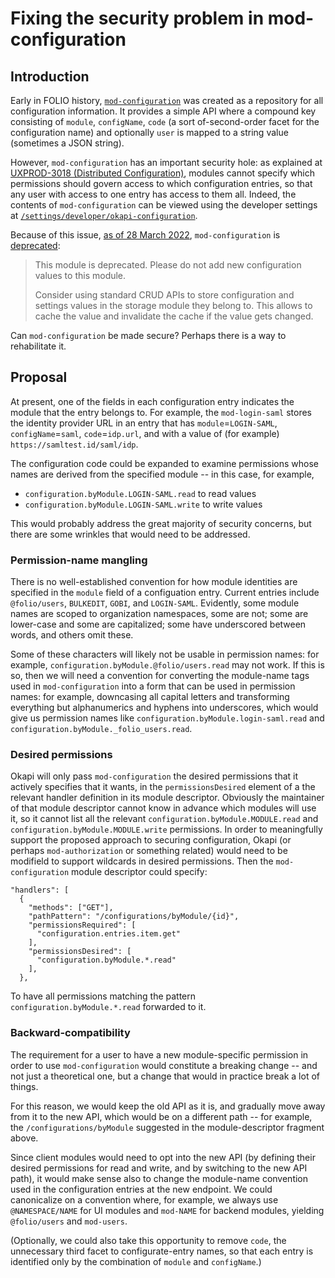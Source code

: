 # Fixing the security problem in mod-configuration

<!-- md2toc -l 2 fixing-mod-configuration.md -->



## Introduction

Early in FOLIO history, [`mod-configuration`](https://github.com/folio-org/mod-configuration) was created as a repository for all configuration information. It provides a simple API where a compound key consisting of `module`, `configName`, `code` (a sort of-second-order facet for the configuration name) and optionally `user` is mapped to a string value (sometimes a JSON string).

However, `mod-configuration` has an important security hole: as explained at [UXPROD-3018 (Distributed Configuration)](https://issues.folio.org/browse/UXPROD-3018), modules cannot specify which permissions should govern access to which configuration entries, so that any user with access to one entry has access to them all. Indeed, the contents of `mod-configuration` can be viewed using the developer settings at [`/settings/developer/okapi-configuration`](https://folio-snapshot.dev.folio.org/settings/developer/okapi-configuration).

Because of this issue, [as of 28 March 2022](https://github.com/folio-org/mod-configuration/commit/812c7d15fcb264359c89c2d5b43696f7c27b9462), `mod-configuration` is [deprecated](https://github.com/folio-org/mod-configuration/blob/master/README.md#deprecation):

> This module is deprecated. Please do not add new configuration values to this module.
>
> Consider using standard CRUD APIs to store configuration and settings values in the storage module they belong to. This allows to cache the value and invalidate the cache if the value gets changed.

Can `mod-configuration` be made secure? Perhaps there is a way to rehabilitate it.



## Proposal

At present, one of the fields in each configuration entry indicates the module that the entry belongs to. For example, the `mod-login-saml` stores the identity provider URL in an entry that has `module`=`LOGIN-SAML`, `configName`=`saml`, `code`=`idp.url`, and with a value of (for example) `https://samltest.id/saml/idp`.

The configuration code could be expanded to examine permissions whose names are derived from the specified module -- in this case, for example,
* `configuration.byModule.LOGIN-SAML.read` to read values
* `configuration.byModule.LOGIN-SAML.write` to write values

This would probably address the great majority of security concerns, but there are some wrinkles that would need to be addressed.


### Permission-name mangling

There is no well-established convention for how module identities are specified in the `module` field of a configuation entry. Current entries include `@folio/users`, `BULKEDIT`, `GOBI`, and `LOGIN-SAML`. Evidently, some module names are scoped to organization namespaces, some are not; some are lower-case and some are capitalized; some have underscored between words, and others omit these.

Some of these characters will likely not be usable in permission names: for example, `configuration.byModule.@folio/users.read` may not work. If this is so, then we will need a convention for converting the module-name tags used in `mod-configuration` into a form that can be used in permission names: for example, downcasing all capital letters and transforming everything but  alphanumerics and hyphens into underscores, which would give us permission names like `configuration.byModule.login-saml.read` and `configuration.byModule._folio_users.read`.


### Desired permissions

Okapi will only pass `mod-configuration` the desired permissions that it actively specifies that it wants, in the `permissionsDesired` element of a the relevant handler definition in its module descriptor. Obviously the maintainer of that module descriptor cannot know in advance which modules will use it, so it cannot list all the relevant `configuration.byModule.MODULE.read` and `configuration.byModule.MODULE.write` permissions. In order to meaningfully support the proposed approach to securing configuration, Okapi (or perhaps `mod-authorization` or something related) would need to be modifield to support wildcards in desired permissions. Then the `mod-configuration` module descriptor could specify:

	"handlers": [
	  {
	    "methods": ["GET"],
	    "pathPattern": "/configurations/byModule/{id}",
	    "permissionsRequired": [
	      "configuration.entries.item.get"
	    ],
	    "permissionsDesired": [
	      "configuration.byModule.*.read"
	    ],
	  },
 
To have all permissions matching the pattern `configuration.byModule.*.read` forwarded to it.


### Backward-compatibility

The requirement for a user to have a new module-specific permission in order to use `mod-configuration` would constitute a breaking change -- and not just a theoretical one, but a change that would in practice break a lot of things.

For this reason, we would keep the old API as it is, and gradually move away from it to the new API, which would be on a different path -- for example, the 
`/configurations/byModule` suggested in the module-descriptor fragment above.

Since client modules would need to opt into the new API (by defining their desired permissions for read and write, and by switching to the new API path), it would make sense also to change the module-name convention used in the configuration entries at the new endpoint. We could canonicalize on a convention where, for example, we always use `@NAMESPACE/NAME` for UI modules and `mod-NAME` for backend modules, yielding `@folio/users` and `mod-users`.

(Optionally, we could also take this opportunity to remove `code`, the unnecessary third facet to configurate-entry names, so that each entry is identified only by the combination of `module` and `configName`.)




